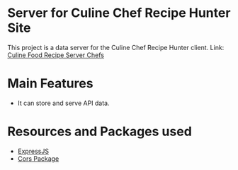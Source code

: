 # Server for Culine Chef Recipe Hunter Site
This project is a data server for the Culine Chef Recipe Hunter client.
Link: [Culine Food Recipe Server Chefs](https://culine-food-recipe-server.vercel.app/chefs)

# Main Features
- It can store and serve API data.

# Resources and Packages used
- [ExpressJS](https://expressjs.com/)
- [Cors Package](https://www.npmjs.com/package/cors)